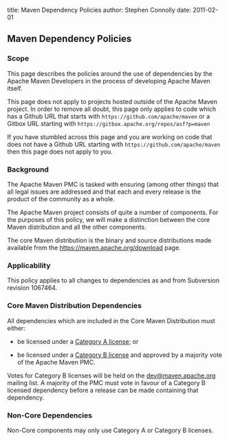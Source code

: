title: Maven Dependency Policies
author: Stephen Connolly
date: 2011-02-01

<!--
Licensed to the Apache Software Foundation (ASF) under one
or more contributor license agreements.  See the NOTICE file
distributed with this work for additional information
regarding copyright ownership.  The ASF licenses this file
to you under the Apache License, Version 2.0 (the
"License"); you may not use this file except in compliance
with the License.  You may obtain a copy of the License at

    http://www.apache.org/licenses/LICENSE-2.0

Unless required by applicable law or agreed to in writing,
software distributed under the License is distributed on an
"AS IS" BASIS, WITHOUT WARRANTIES OR CONDITIONS OF ANY
KIND, either express or implied.  See the License for the
specific language governing permissions and limitations
under the License.
-->

## Maven Dependency Policies

### Scope

 This page describes the policies around the use of dependencies by the Apache Maven Developers in the process of developing Apache Maven itself.

 This page does not apply to projects hosted outside of the Apache Maven project. In order to remove all doubt, this page only applies to code which has a Github URL that starts with `https://github.com/apache/maven` or a Gitbox URL starting with `https://gitbox.apache.org/repos/asf?p=maven`

 If you have stumbled across this page and you are working on code that does not have a Github URL starting with `https://github.com/apache/maven` then this page does not apply to you.

### Background

 The Apache Maven PMC is tasked with ensuring (among other things) that all legal issues are addressed and that each and every release is the product of the community as a whole.

 The Apache Maven project consists of quite a number of components. For the purposes of this policy, we will make a distinction between the core Maven distribution and all the other components.

 The core Maven distribution is the binary and source distributions made available from the <https://maven.apache.org/download> page.

### Applicability

 This policy applies to all changes to dependencies as and from Subversion revision 1067464.

### Core Maven Distribution Dependencies

 All dependencies which are included in the Core Maven Distribution must either:

- be licensed under a [Category A license](https://www.apache.org/legal/resolved.html#category-a); or

- be licensed under a [Category B license](https://www.apache.org/legal/resolved.html#category-b) and approved by a majority vote of the Apache Maven PMC.

 Votes for Category B licenses will be held on the dev@maven.apache.org mailing list. A majority of the PMC must vote in favour of a Category B licensed dependency before a release can be made containing that dependency.

### Non-Core Dependencies

 Non-Core components may only use Category A or Category B licenses.
